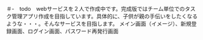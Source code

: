 ＃-　todo　webサービスを２人で作成中です。完成版ではチーム単位でのタスク管理アプリ作成を目指しています。具体的に、子供が親の手伝いをしたくなるような・・・。そんなサービスを目指します。
メイン画面（イメージ）、新規登録画面、ログイン画面、パスワード再発行画面
